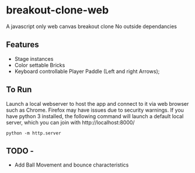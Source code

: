 # breakout-clone-web
A javascript only web canvas breakout clone
No outside dependancies

## Features
* Stage instances
* Color settable Bricks
* Keyboard controllable Player Paddle (Left and right Arrows);

## To Run
Launch a local webserver to host the app and connect to it via web browser such as Chrome. Firefox may have issues due to security warnings.
If you have python 3 installed, the following command will launch a default local server, which you can join with http://localhost:8000/
```
python -m http.server
```

## TODO -
* Add Ball Movement and bounce characteristics
